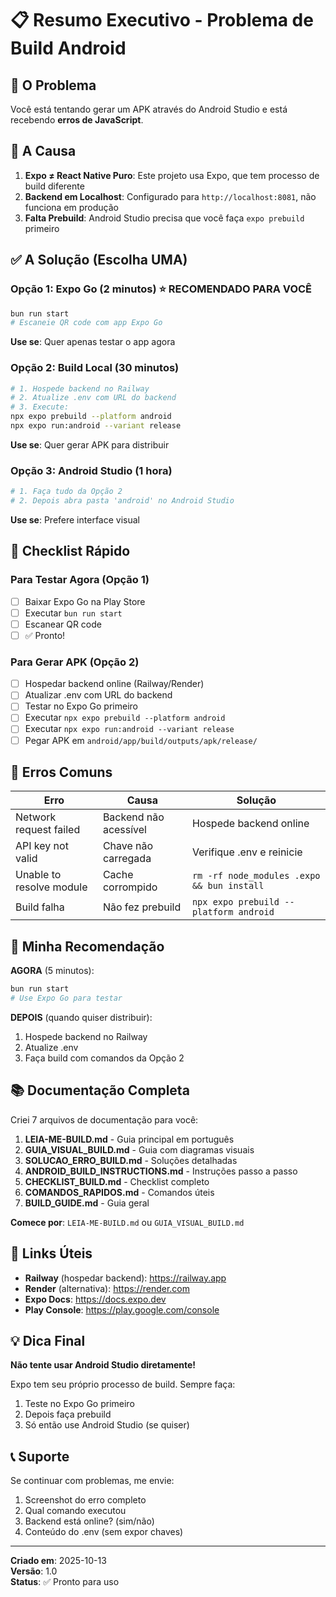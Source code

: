 # 📋 Resumo Executivo - Problema de Build Android

## 🔴 O Problema

Você está tentando gerar um APK através do Android Studio e está recebendo **erros de JavaScript**.

## 🎯 A Causa

1. **Expo ≠ React Native Puro**: Este projeto usa Expo, que tem processo de build diferente
2. **Backend em Localhost**: Configurado para `http://localhost:8081`, não funciona em produção
3. **Falta Prebuild**: Android Studio precisa que você faça `expo prebuild` primeiro

## ✅ A Solução (Escolha UMA)

### Opção 1: Expo Go (2 minutos) ⭐ RECOMENDADO PARA VOCÊ
```bash
bun run start
# Escaneie QR code com app Expo Go
```
**Use se**: Quer apenas testar o app agora

### Opção 2: Build Local (30 minutos)
```bash
# 1. Hospede backend no Railway
# 2. Atualize .env com URL do backend
# 3. Execute:
npx expo prebuild --platform android
npx expo run:android --variant release
```
**Use se**: Quer gerar APK para distribuir

### Opção 3: Android Studio (1 hora)
```bash
# 1. Faça tudo da Opção 2
# 2. Depois abra pasta 'android' no Android Studio
```
**Use se**: Prefere interface visual

## 📝 Checklist Rápido

### Para Testar Agora (Opção 1)
- [ ] Baixar Expo Go na Play Store
- [ ] Executar `bun run start`
- [ ] Escanear QR code
- [ ] ✅ Pronto!

### Para Gerar APK (Opção 2)
- [ ] Hospedar backend online (Railway/Render)
- [ ] Atualizar .env com URL do backend
- [ ] Testar no Expo Go primeiro
- [ ] Executar `npx expo prebuild --platform android`
- [ ] Executar `npx expo run:android --variant release`
- [ ] Pegar APK em `android/app/build/outputs/apk/release/`

## 🚨 Erros Comuns

| Erro | Causa | Solução |
|------|-------|---------|
| Network request failed | Backend não acessível | Hospede backend online |
| API key not valid | Chave não carregada | Verifique .env e reinicie |
| Unable to resolve module | Cache corrompido | `rm -rf node_modules .expo && bun install` |
| Build falha | Não fez prebuild | `npx expo prebuild --platform android` |

## 🎯 Minha Recomendação

**AGORA** (5 minutos):
```bash
bun run start
# Use Expo Go para testar
```

**DEPOIS** (quando quiser distribuir):
1. Hospede backend no Railway
2. Atualize .env
3. Faça build com comandos da Opção 2

## 📚 Documentação Completa

Criei 7 arquivos de documentação para você:

1. **LEIA-ME-BUILD.md** - Guia principal em português
2. **GUIA_VISUAL_BUILD.md** - Guia com diagramas visuais
3. **SOLUCAO_ERRO_BUILD.md** - Soluções detalhadas
4. **ANDROID_BUILD_INSTRUCTIONS.md** - Instruções passo a passo
5. **CHECKLIST_BUILD.md** - Checklist completo
6. **COMANDOS_RAPIDOS.md** - Comandos úteis
7. **BUILD_GUIDE.md** - Guia geral

**Comece por**: `LEIA-ME-BUILD.md` ou `GUIA_VISUAL_BUILD.md`

## 🔗 Links Úteis

- **Railway** (hospedar backend): https://railway.app
- **Render** (alternativa): https://render.com
- **Expo Docs**: https://docs.expo.dev
- **Play Console**: https://play.google.com/console

## 💡 Dica Final

**Não tente usar Android Studio diretamente!**

Expo tem seu próprio processo de build. Sempre faça:
1. Teste no Expo Go primeiro
2. Depois faça prebuild
3. Só então use Android Studio (se quiser)

## 📞 Suporte

Se continuar com problemas, me envie:
1. Screenshot do erro completo
2. Qual comando executou
3. Backend está online? (sim/não)
4. Conteúdo do .env (sem expor chaves)

---

**Criado em**: 2025-10-13  
**Versão**: 1.0  
**Status**: ✅ Pronto para uso
